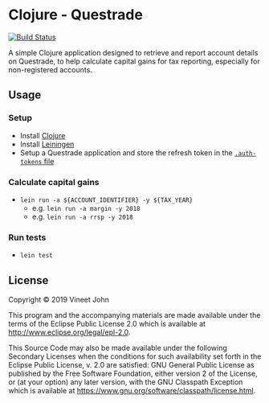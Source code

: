 # Clojure - Questrade

[![Build Status](https://travis-ci.com/vineetjohn/clojure-questrade.svg?token=9zWLe6zMeUk6X9pWXLzU&branch=master)](https://travis-ci.com/vineetjohn/clojure-questrade)

A simple Clojure application designed to retrieve and report account details on Questrade, to help calculate capital gains for tax reporting, especially for non-registered accounts.

## Usage

### Setup
- Install [Clojure](https://clojure.org/)
- Install [Leiningen](https://leiningen.org/)
- Setup a Questrade application and store the refresh token in the [`.auth-tokens` file](https://github.com/vineetjohn/clojure-questrade/blob/master/.auth-tokens.json)

### Calculate capital gains
- `lein run -a ${ACCOUNT_IDENTIFIER} -y ${TAX_YEAR}`
  - e.g. `lein run -a margin -y 2018`
  - e.g. `lein run -a rrsp -y 2018`

### Run tests
- `lein test`


## License

Copyright © 2019 Vineet John

This program and the accompanying materials are made available under the
terms of the Eclipse Public License 2.0 which is available at
http://www.eclipse.org/legal/epl-2.0.

This Source Code may also be made available under the following Secondary
Licenses when the conditions for such availability set forth in the Eclipse
Public License, v. 2.0 are satisfied: GNU General Public License as published by
the Free Software Foundation, either version 2 of the License, or (at your
option) any later version, with the GNU Classpath Exception which is available
at https://www.gnu.org/software/classpath/license.html.
